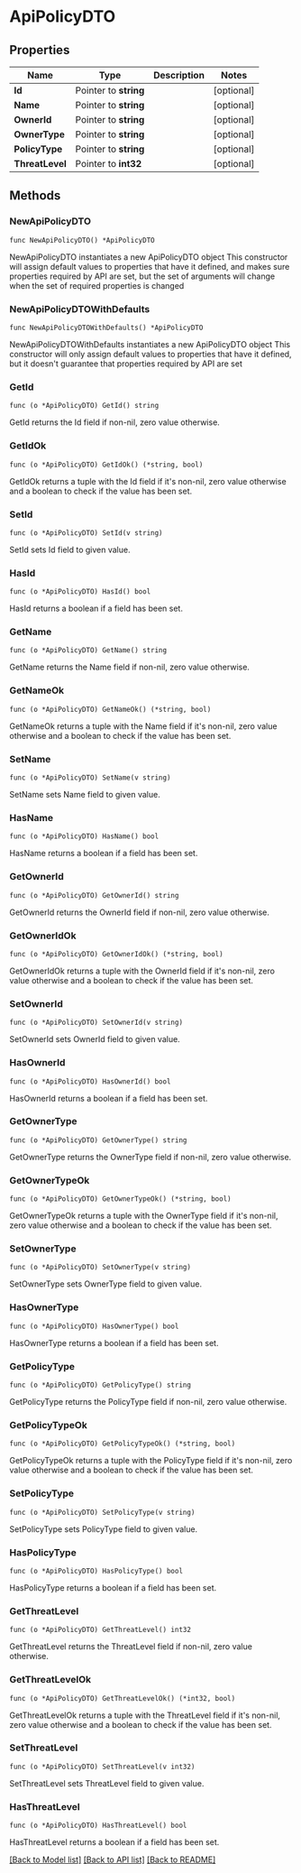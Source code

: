 # ApiPolicyDTO

## Properties

Name | Type | Description | Notes
------------ | ------------- | ------------- | -------------
**Id** | Pointer to **string** |  | [optional] 
**Name** | Pointer to **string** |  | [optional] 
**OwnerId** | Pointer to **string** |  | [optional] 
**OwnerType** | Pointer to **string** |  | [optional] 
**PolicyType** | Pointer to **string** |  | [optional] 
**ThreatLevel** | Pointer to **int32** |  | [optional] 

## Methods

### NewApiPolicyDTO

`func NewApiPolicyDTO() *ApiPolicyDTO`

NewApiPolicyDTO instantiates a new ApiPolicyDTO object
This constructor will assign default values to properties that have it defined,
and makes sure properties required by API are set, but the set of arguments
will change when the set of required properties is changed

### NewApiPolicyDTOWithDefaults

`func NewApiPolicyDTOWithDefaults() *ApiPolicyDTO`

NewApiPolicyDTOWithDefaults instantiates a new ApiPolicyDTO object
This constructor will only assign default values to properties that have it defined,
but it doesn't guarantee that properties required by API are set

### GetId

`func (o *ApiPolicyDTO) GetId() string`

GetId returns the Id field if non-nil, zero value otherwise.

### GetIdOk

`func (o *ApiPolicyDTO) GetIdOk() (*string, bool)`

GetIdOk returns a tuple with the Id field if it's non-nil, zero value otherwise
and a boolean to check if the value has been set.

### SetId

`func (o *ApiPolicyDTO) SetId(v string)`

SetId sets Id field to given value.

### HasId

`func (o *ApiPolicyDTO) HasId() bool`

HasId returns a boolean if a field has been set.

### GetName

`func (o *ApiPolicyDTO) GetName() string`

GetName returns the Name field if non-nil, zero value otherwise.

### GetNameOk

`func (o *ApiPolicyDTO) GetNameOk() (*string, bool)`

GetNameOk returns a tuple with the Name field if it's non-nil, zero value otherwise
and a boolean to check if the value has been set.

### SetName

`func (o *ApiPolicyDTO) SetName(v string)`

SetName sets Name field to given value.

### HasName

`func (o *ApiPolicyDTO) HasName() bool`

HasName returns a boolean if a field has been set.

### GetOwnerId

`func (o *ApiPolicyDTO) GetOwnerId() string`

GetOwnerId returns the OwnerId field if non-nil, zero value otherwise.

### GetOwnerIdOk

`func (o *ApiPolicyDTO) GetOwnerIdOk() (*string, bool)`

GetOwnerIdOk returns a tuple with the OwnerId field if it's non-nil, zero value otherwise
and a boolean to check if the value has been set.

### SetOwnerId

`func (o *ApiPolicyDTO) SetOwnerId(v string)`

SetOwnerId sets OwnerId field to given value.

### HasOwnerId

`func (o *ApiPolicyDTO) HasOwnerId() bool`

HasOwnerId returns a boolean if a field has been set.

### GetOwnerType

`func (o *ApiPolicyDTO) GetOwnerType() string`

GetOwnerType returns the OwnerType field if non-nil, zero value otherwise.

### GetOwnerTypeOk

`func (o *ApiPolicyDTO) GetOwnerTypeOk() (*string, bool)`

GetOwnerTypeOk returns a tuple with the OwnerType field if it's non-nil, zero value otherwise
and a boolean to check if the value has been set.

### SetOwnerType

`func (o *ApiPolicyDTO) SetOwnerType(v string)`

SetOwnerType sets OwnerType field to given value.

### HasOwnerType

`func (o *ApiPolicyDTO) HasOwnerType() bool`

HasOwnerType returns a boolean if a field has been set.

### GetPolicyType

`func (o *ApiPolicyDTO) GetPolicyType() string`

GetPolicyType returns the PolicyType field if non-nil, zero value otherwise.

### GetPolicyTypeOk

`func (o *ApiPolicyDTO) GetPolicyTypeOk() (*string, bool)`

GetPolicyTypeOk returns a tuple with the PolicyType field if it's non-nil, zero value otherwise
and a boolean to check if the value has been set.

### SetPolicyType

`func (o *ApiPolicyDTO) SetPolicyType(v string)`

SetPolicyType sets PolicyType field to given value.

### HasPolicyType

`func (o *ApiPolicyDTO) HasPolicyType() bool`

HasPolicyType returns a boolean if a field has been set.

### GetThreatLevel

`func (o *ApiPolicyDTO) GetThreatLevel() int32`

GetThreatLevel returns the ThreatLevel field if non-nil, zero value otherwise.

### GetThreatLevelOk

`func (o *ApiPolicyDTO) GetThreatLevelOk() (*int32, bool)`

GetThreatLevelOk returns a tuple with the ThreatLevel field if it's non-nil, zero value otherwise
and a boolean to check if the value has been set.

### SetThreatLevel

`func (o *ApiPolicyDTO) SetThreatLevel(v int32)`

SetThreatLevel sets ThreatLevel field to given value.

### HasThreatLevel

`func (o *ApiPolicyDTO) HasThreatLevel() bool`

HasThreatLevel returns a boolean if a field has been set.


[[Back to Model list]](../README.md#documentation-for-models) [[Back to API list]](../README.md#documentation-for-api-endpoints) [[Back to README]](../README.md)


